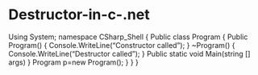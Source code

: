 # Destructor-in-c-.net
Using System;
namespace CSharp_Shell
{
  Public class Program 
    {
          Public Program()
             {
		Console.WriteLine(“Constructor called”);
                    }
                      ~Program()
                         {
                  	Console.WriteLine(“Destructor called”);
                  	}
                    Public static void Main(string [] args)
                       }
                                 Program p=new Program();
                       }
  }
}




 









